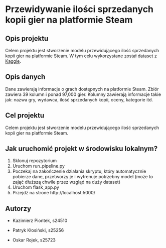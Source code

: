 # Przewidywanie ilości sprzedanych kopii gier na platformie Steam

## Opis projektu

Celem projektu jest stworzenie modelu przewidującego ilość sprzedanych kopii gier na platformie Steam. W tym celu wykorzystane został dataset z [Kaggle](https://www.kaggle.com/datasets/fronkongames/steam-games-dataset/data).

## Opis danych

Dane zawierają informacje o grach dostępnych na platformie Steam. Zbiór zawiera 39 kolumn i ponad 97,000 gier. Kolumny zawierają informacje takie jak: nazwa gry, wydawca, ilość sprzedanych kopii, oceny, kategorie itd.

## Cel projektu

Celem projektu jest stworzenie modelu przewidującego ilość sprzedanych kopii gier na platformie Steam. 

## Jak uruchomić projekt w środowisku lokalnym?

1. Sklonuj repozytorium
2. Uruchom run_pipeline.py
3. Poczekaj na zakończenie działania skryptu, który automatycznie pobierze dane, przetworzy je i wytrenuje potrzebny model (może to zająć dłuższą chwile przez wzgląd na duży dataset)
4. Uruchom flask_app.py
5. Przejdź na strone http://localhost:5000/

## Autorzy

- Kazimierz Piontek, s24510

- Patryk Kłosiński, s25256

- Oskar Rojek, s25723
